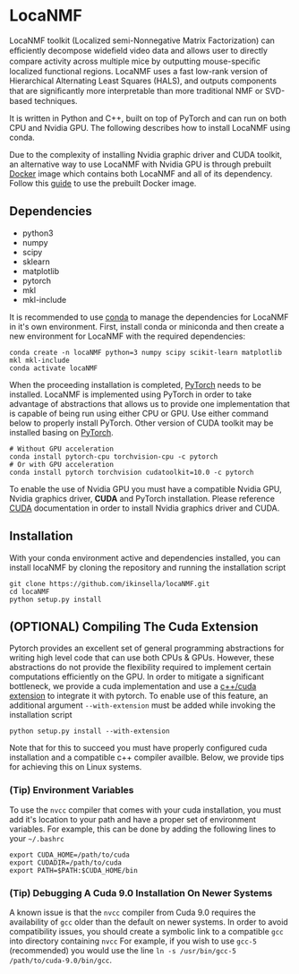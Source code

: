 # LocaNMF

LocaNMF toolkit (Localized semi-Nonnegative Matrix Factorization) can eﬃciently decompose wideﬁeld video 
data and allows user to directly compare activity across multiple mice by outputting mouse-speciﬁc 
localized functional regions. LocaNMF uses a fast low-rank version of Hierarchical Alternating Least 
Squares (HALS), and outputs components that are signiﬁcantly more interpretable than more traditional NMF
or SVD-based techniques.
 
It is written in Python and C++, built on top of PyTorch and can run on both CPU and Nvidia GPU. 
The following describes how to install LocaNMF using conda.


<!--User can choose to run LocaNMF on either CPU or GPU by installing 
CPU or GPU version PyTorch. However, user can choose to run LocaNMF on CPU by setting parameters in LocaNMF
even though GPU version PyTorch is installed. User can choose whether to enable GPU for acceleration. -->


Due to the complexity of installing Nvidia graphic driver and CUDA toolkit, 
an alternative way to use LocaNMF with Nvidia GPU 
is through prebuilt [Docker](https://www.docker.com/why-docker) image which contains 
both LocaNMF and all of its 
dependency. Follow this [guide](https://github.com/ikinsella/locaNMF/blob/container/README-docker.md) to use 
the prebuilt Docker image. 

## Dependencies

- python3
- numpy
- scipy
- sklearn
- matplotlib
- pytorch
- mkl
- mkl-include

It is recommended to use [conda](https://docs.conda.io/en/latest/miniconda.html) to manage the 
dependencies for LocaNMF in it's own environment. First, install conda or miniconda and then 
create a new environment for LocaNMF with the required dependencies:
```
conda create -n locaNMF python=3 numpy scipy scikit-learn matplotlib mkl mkl-include
conda activate locaNMF
```
When the proceeding installation is completed, [PyTorch](https://pytorch.org/) 
needs to be installed. LocaNMF is implemented using PyTorch in order to take 
advantage of abstractions that allows us to provide one implementation 
that is capable of being run using either CPU or GPU. Use either command below to properly install PyTorch.
Other version of CUDA toolkit may be installed basing on [PyTorch](https://pytorch.org/).
```
# Without GPU acceleration
conda install pytorch-cpu torchvision-cpu -c pytorch
# Or with GPU acceleration 
conda install pytorch torchvision cudatoolkit=10.0 -c pytorch
```

To enable the use of Nvidia GPU you must have a compatible Nvidia GPU, Nvidia graphics driver, **CUDA** 
and PyTorch installation.
Please reference [CUDA](https://developer.nvidia.com/cuda-zone) documentation in order to install Nvidia
graphics driver and CUDA.



<!--TODO: -->

## Installation

With your conda environment active and dependencies installed, you can install locaNMF by cloning the repository and running the installation script
```
git clone https://github.com/ikinsella/locaNMF.git
cd locaNMF
python setup.py install
```

## (OPTIONAL) Compiling The Cuda Extension

Pytorch provides an excellent set of general programming abstractions for writing high level code that can use both CPUs & GPUs.
However, these abstractions do not provide the flexibility required to implement certain computations efficiently on the GPU.
In order to mitigate a significant bottleneck, we provide a cuda implementation and use a [c++/cuda extension](https://pytorch.org/tutorials/advanced/cpp_extension.html) to integrate it with pytorch.
To enable use of this feature, an additional argument ```--with-extension``` must be added while invoking the installation script

```python setup.py install --with-extension```

Note that for this to succeed you must have properly configured cuda installation and a compatible c++ compiler availble. 
Below, we provide tips for achieving this on Linux systems.

### (Tip) Environment Variables

To use the ```nvcc``` compiler that comes with your cuda installation, you must add it's location to your path and have a proper set of environment variables. 
For example, this can be done by adding the following lines to your ```~/.bashrc```

```
export CUDA_HOME=/path/to/cuda
export CUDADIR=/path/to/cuda
export PATH=$PATH:$CUDA_HOME/bin
```
### (Tip) Debugging A Cuda 9.0 Installation On Newer Systems

A known issue is that the ```nvcc``` compiler from Cuda 9.0 requires the availability of ```gcc``` older than the default on newer systems.
In order to avoid compatibility issues, you should create a symbolic link to a compatible ```gcc``` into directory containing ```nvcc``` 
For example, if you wish to use ```gcc-5``` (recommended) you would use the line 
```ln -s /usr/bin/gcc-5 /path/to/cuda-9.0/bin/gcc```.
